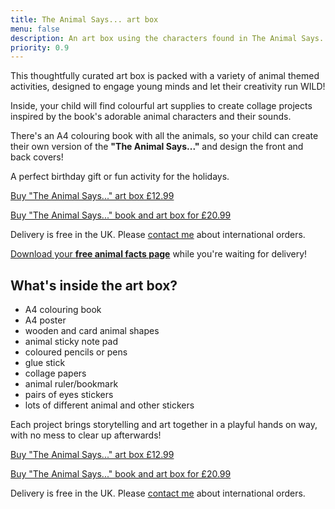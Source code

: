 ```yaml
---
title: The Animal Says... art box
menu: false
description: An art box using the characters found in The Animal Says... book by Debra Wellington.
priority: 0.9
---
```


This thoughtfully curated art box is packed with a variety of animal themed activities, designed to engage young minds and let their creativity run WILD!

Inside, your child will find colourful art supplies to create collage projects inspired by the book's adorable animal characters and their sounds.

There's an A4 colouring book with all the animals, so your child can create their own version of the **"The Animal Says..."** and design the front and back covers!

A perfect birthday gift or fun activity for the holidays.

<p><a href="https://www.paypal.com/ncp/payment/K4A3SX8V4HYES" class="button">Buy "The Animal Says..." art box &pound;12.99</a></p>

<p><a href="https://www.paypal.com/ncp/payment/Z4S7KSQRVJWA4" class="button">Buy "The Animal Says..." book and art box for &pound;20.99</a></p>

Delivery is free in the UK. Please [contact me](--ROOT--about/) about international orders.

[Download your **free animal facts page**](--ROOT--download/animal-facts.pdf) while you're waiting for delivery!


## What's inside the art box?

* A4 colouring book
* A4 poster
* wooden and card animal shapes
* animal sticky note pad
* coloured pencils or pens
* glue stick
* collage papers
* animal ruler/bookmark
* pairs of eyes stickers
* lots of different animal and other stickers


Each project brings storytelling and art together in a playful hands on way, with no mess to clear up afterwards!

<p><a href="https://www.paypal.com/ncp/payment/K4A3SX8V4HYES" class="button">Buy "The Animal Says..." art box &pound;12.99</a></p>

<p><a href="https://www.paypal.com/ncp/payment/Z4S7KSQRVJWA4" class="button">Buy "The Animal Says..." book and art box for &pound;20.99</a></p>

Delivery is free in the UK. Please [contact me](--ROOT--about/) about international orders.
